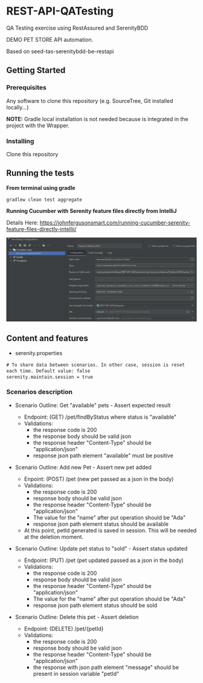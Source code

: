 # REST-API-QATesting
QA Testing exercise using RestAssured and SerenityBDD

DEMO PET STORE API automation.

Based on seed-tas-serenitybdd-be-restapi

## Getting Started

### Prerequisites

Any software to clone this repository (e.g. SourceTree, Git installed locally...)

**NOTE:** Gradle local installation is not needed because is integrated in the project with the Wrapper.

### Installing

Clone this repository

## Running the tests
**From terminal using gradle**
```
gradlew clean test aggregate
```

**Running Cucumber with Serenity feature files directly from IntelliJ**

Details Here: https://johnfergusonsmart.com/running-cucumber-serenity-feature-files-directly-intellij/

![debug configuration](resources/images/00_Cucumber_Java_Run_Debug_Configuration.PNG)<br/>



## Content and features
- serenity.properties
```
# To share data between scenarios. In other case, session is reset each time. Default value: false
serenity.maintain.session = true
```

### Scenarios description
- Scenario Outline: Get "available" pets - Assert expected result
    * Endpoint: (GET) /pet/findByStatus where status is "available"
    * Validations:
        * the response code is 200
        * the response body should be valid json
        * the response header "Content-Type" should be "application/json"
        * response json path element "available" must be positive
    
- Scenario Outline: Add new Pet - Assert new pet added
    * Enpoint: (POST) /pet (new pet passed as a json in the body)
    * Validations:
        * the response code is 200
        * response body should be valid json
        * the response header "Content-Type" should be "application/json"
        * The value for the "name" after put operation should be "Ada"
        * response json path element status should be available
    * At this point, petId generated is saved in session. This will be needed at the deletion moment.
    
- Scenario Outline: Update pet status to "sold" - Assert status updated
    * Endpoint: (PUT) /pet (pet updated passed as a json in the body)
    * Validations:
        * the response code is 200
        * response body should be valid json
        * the response header "Content-Type" should be "application/json"
        * The value for the "name" after put operation should be "Ada"
        * response json path element status should be sold
        
- Scenario Outline: Delete this pet - Assert deletion
    * Endpoint: (DELETE) /pet/{petId}
    * Validations:
        * the response code is 200
        * response body should be valid json
        * the response header "Content-Type" should be "application/json"
        * the response with json path element "message" should be present in session variable "petId"
        

  